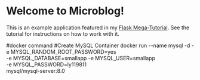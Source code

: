 # Welcome to Microblog!

This is an example application featured in my [Flask Mega-Tutorial](https://blog.miguelgrinberg.com/post/the-flask-mega-tutorial-part-i-hello-world). See the tutorial for instructions on how to work with it.

#docker command
#Create MySQL Container
docker run --name mysql -d -e MYSQL_RANDOM_ROOT_PASSWORD=yes \
    -e MYSQL_DATABASE=smallapp -e MYSQL_USER=smallapp \
    -e MYSQL_PASSWORD=ly119811 \
    mysql/mysql-server:8.0


